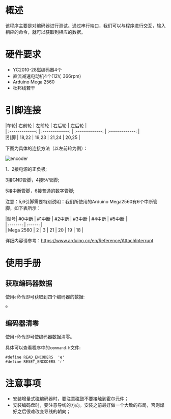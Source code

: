 # 概述

该程序主要是对编码器进行测试。通过串行端口，我们可以与程序进行交互，输入相应的命令，就可以获取到相应的数据。

# 硬件要求

- YC2010-28磁编码器4个
- 直流减速电动机4个(12V, 366rpm)
- Arduino Mega 2560
- 杜邦线若干

# 引脚连接

|车轮| 右前轮     | 左前轮     | 右后轮   | 左后轮  |   
| :-------------: | :-------------: | :-------------: | :-------------: |   
|引脚 | 18,22     | 19,23    | 21,24  | 20,25  |    

下图为具体的连接方法（以左前轮为例）：

![encoder](https://github.com/Saturn-robot/Encoder_driver/blob/master/Test_Encoders/circuit_diagram/FIT0403_encoder.png)

1、2接电源的正负极;

3接GND管脚，4接5V管脚;

5接中断管脚，6接普通的数字管脚;

注意：5,6引脚需要特别说明：我们所使用的Arduino Mega2560有6个中断管脚，如下表所示：


|型号| #0中断 | #1中断 | #2中断 | #3中断 | #4中断 | #5中断 |    
| :------: | :-----: |    
| Mega 2560 | 2 | 3 | 21 |  20 | 19 | 18 |    

详细内容请参考：<https://www.arduino.cc/en/Reference/AttachInterrupt>

# 使用手册

## 获取编码器数据

使用`e`命令即可获取到四个编码器的数据:

    e

## 编码器清零

使用`r`命令即可使编码器数据清零。

具体可以查看程序中的`command.h`文件:

```
#define READ_ENCODERS  'e'
#define RESET_ENCODERS 'r'
```

# 注意事项

- 安装增量式磁编码器时，要注意磁鼓不要接触到霍尔元件；
- 安装编码盘时，要注意导线的方向。安装之前最好做一个大致的布局，否则焊好之后很难改变导线的朝向；
